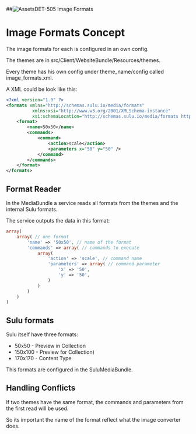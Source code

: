 ##![Assets](https://raw.github.com/massiveart/sulu-docs/master/system-requirements/images/assets.png)DET-505 Image Formats

# Image Formats Concept

The image formats for each is configured in an own config.

The themes are in src/Client/WebsiteBundle/Resources/themes.

Every theme has his own config under theme_name/config called image_formats.xml.


A XML could be look like this:

``` xml
<?xml version="1.0" ?>
<formats xmlns="http://schemas.sulu.io/media/formats"
          xmlns:xsi="http://www.w3.org/2001/XMLSchema-instance"
          xsi:schemaLocation="http://schemas.sulu.io/media/formats http://schemas.sulu.io/media/formats-1.0.xsd">
    <format>
        <name>50x50</name>
        <commands>
            <command>
                <action>scale</action>
                <parameters x="50" y="50" />
            </command>
        </commands>
    </format>
</formats>
```

## Format Reader

In the MediaBundle a service reads all formats from the themes and the internal Sulu formats.

The service outputs the data in this format:

``` php
array(
    array( // one format
        'name' => '50x50', // name of the format
        'commands' => array( // commands to execute
            array(
                'action' => 'scale', // command name
                'parameters' => array( // command parameter
                    'x' => '50',
                    'y' => '50',
                )
            )
        )
    )
)
```

## Sulu formats

Sulu itself have three formats:
 - 50x50 - Preview in Collection
 - 150x100 - Preview for Collection)
 - 170x170 - Content Type

This formats are configured in the SuluMediaBundle.


## Handling Conflicts

If two themes have the same format, the commands and parameters from the first read will be used.

So its important the name of the format reflect what the image converter does.
